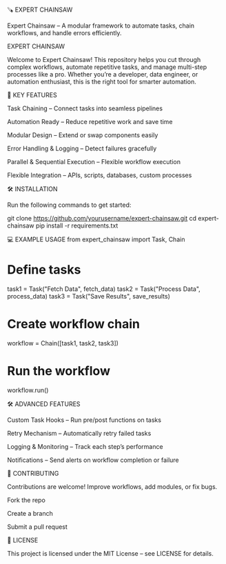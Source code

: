 🪚 EXPERT CHAINSAW

Expert Chainsaw – A modular framework to automate tasks, chain workflows, and handle errors efficiently.

EXPERT CHAINSAW

Welcome to Expert Chainsaw!
This repository helps you cut through complex workflows, automate repetitive tasks, and manage multi-step processes like a pro. Whether you’re a developer, data engineer, or automation enthusiast, this is the right tool for smarter automation.

🌟 KEY FEATURES

Task Chaining – Connect tasks into seamless pipelines

Automation Ready – Reduce repetitive work and save time

Modular Design – Extend or swap components easily

Error Handling & Logging – Detect failures gracefully

Parallel & Sequential Execution – Flexible workflow execution

Flexible Integration – APIs, scripts, databases, custom processes

🛠 INSTALLATION

Run the following commands to get started:

git clone https://github.com/yourusername/expert-chainsaw.git
cd expert-chainsaw
pip install -r requirements.txt

💻 EXAMPLE USAGE
from expert_chainsaw import Task, Chain

# Define tasks
task1 = Task("Fetch Data", fetch_data)
task2 = Task("Process Data", process_data)
task3 = Task("Save Results", save_results)

# Create workflow chain
workflow = Chain([task1, task2, task3])

# Run the workflow
workflow.run()

🛠 ADVANCED FEATURES

Custom Task Hooks – Run pre/post functions on tasks

Retry Mechanism – Automatically retry failed tasks

Logging & Monitoring – Track each step’s performance

Notifications – Send alerts on workflow completion or failure

🤝 CONTRIBUTING

Contributions are welcome! Improve workflows, add modules, or fix bugs.

Fork the repo

Create a branch

Submit a pull request

📄 LICENSE

This project is licensed under the MIT License – see LICENSE for details.
